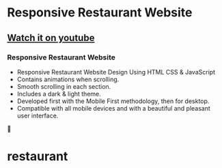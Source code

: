 # Responsive Restaurant Website

## [Watch it on youtube](https://youtu.be/5RIFrZEjURA)

### Responsive Restaurant Website

- Responsive Restaurant Website Design Using HTML CSS & JavaScript
- Contains animations when scrolling.
- Smooth scrolling in each section.
- Includes a dark & light theme.
- Developed first with the Mobile First methodology, then for desktop.
- Compatible with all mobile devices and with a beautiful and pleasant user interface.

💙
# restaurant
